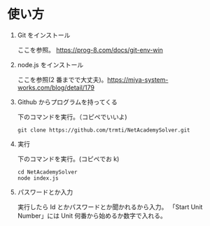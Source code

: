 # 使い方

1. Git をインストール

   ここを参照。
   https://prog-8.com/docs/git-env-win

2. node.js をインストール

   ここを参照(2 番までで大丈夫)。https://miya-system-works.com/blog/detail/179

3. Github からプログラムを持ってくる

   下のコマンドを実行。（コピペでいいよ)

   ```
   git clone https://github.com/trmti/NetAcademySolver.git
   ```

4. 実行

   下のコマンドを実行。(コピペでお k)

   ```
   cd NetAcademySolver
   node index.js
   ```

5. パスワードとか入力

   実行したら Id とかパスワードとか聞かれるから入力。
   「Start Unit Number」には Unit 何番から始めるか数字で入れる。
